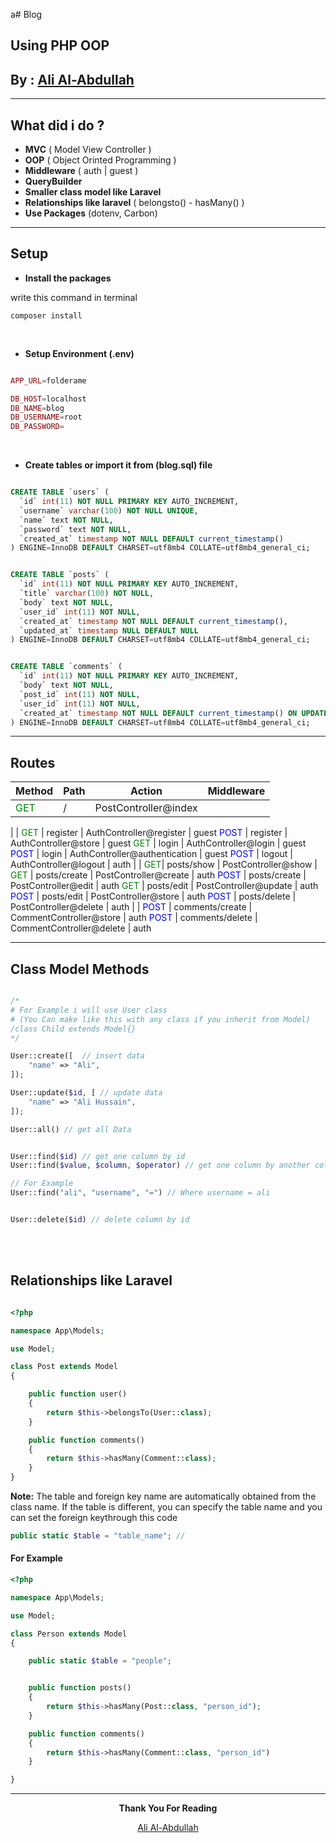 a# Blog

## Using PHP OOP

## By : <a href="https://ali-alabdullah.netlify.app">Ali Al-Abdullah</a>

---

## What did i do ?

- **MVC** ( Model View Controller )
- **OOP** ( Object Orinted Programming )
- **Middleware** ( auth | guest )
- **QueryBuilder**
- **Smaller class model like Laravel**
- **Relationships like laravel** ( belongsto() - hasMany() )
- **Use Packages** (dotenv, Carbon)

---

## Setup

- **Install the packages**

write this command in terminal

```
composer install
```

<br/>

- **Setup Environment (.env)**

```php

APP_URL=folderame

DB_HOST=localhost
DB_NAME=blog
DB_USERNAME=root
DB_PASSWORD=
```

<br/>

- **Create tables or import it from (blog.sql) file**

```sql

CREATE TABLE `users` (
  `id` int(11) NOT NULL PRIMARY KEY AUTO_INCREMENT,
  `username` varchar(100) NOT NULL UNIQUE,
  `name` text NOT NULL,
  `password` text NOT NULL,
  `created_at` timestamp NOT NULL DEFAULT current_timestamp()
) ENGINE=InnoDB DEFAULT CHARSET=utf8mb4 COLLATE=utf8mb4_general_ci;


CREATE TABLE `posts` (
  `id` int(11) NOT NULL PRIMARY KEY AUTO_INCREMENT,
  `title` varchar(100) NOT NULL,
  `body` text NOT NULL,
  `user_id` int(11) NOT NULL,
  `created_at` timestamp NOT NULL DEFAULT current_timestamp(),
  `updated_at` timestamp NULL DEFAULT NULL
) ENGINE=InnoDB DEFAULT CHARSET=utf8mb4 COLLATE=utf8mb4_general_ci;


CREATE TABLE `comments` (
  `id` int(11) NOT NULL PRIMARY KEY AUTO_INCREMENT,
  `body` text NOT NULL,
  `post_id` int(11) NOT NULL,
  `user_id` int(11) NOT NULL,
  `created_at` timestamp NOT NULL DEFAULT current_timestamp() ON UPDATE current_timestamp()
) ENGINE=InnoDB DEFAULT CHARSET=utf8mb4 COLLATE=utf8mb4_general_ci;

```

---

## Routes

| Method                                             | Path | Action               | Middleware |
| -------------------------------------------------- | ---- | -------------------- | ---------- |
<span align=center style="color: green">GET</span> | /    | PostController@index |
|
|
<span align=center style="color: green">GET</span> | register | AuthController@register | guest
<span align=center style="color: blue">POST</span> | register | AuthController@store | guest
<span align=center style="color: green">GET</span> | login | AuthController@login | guest
<span align=center style="color: blue">POST</span> | login | AuthController@authentication | guest
<span align=center style="color: blue">POST</span> | logout | AuthController@logout | auth
|
|
<span align=center style="color: green">GET</span>| posts/show | PostController@show |
<span align=center style="color: green">GET</span> | posts/create | PostController@create | auth
<span align=center style="color: blue">POST</span> | posts/create | PostController@edit | auth
<span align=center style="color: green">GET</span> | posts/edit | PostController@update | auth
<span align=center style="color: blue">POST</span> | posts/edit | PostController@store | auth
<span align=center style="color: blue">POST</span> | posts/delete | PostController@delete | auth
|
|
<span align=center style="color: blue">POST</span> | comments/create | CommentController@store | auth
<span align=center style="color: blue">POST</span> | comments/delete | CommentController@delete | auth

---

## Class Model Methods

```php

/*
# For Example i will use User class
# (You Can make like this with any class if you inherit from Model)
/class Child extends Model{}
*/

User::create([  // insert data
    "name" => "Ali",
]);

User::update($id, [ // update data
    "name" => "Ali Hussain",
]);

User::all() // get all Data


User::find($id) // get one column by id
User::find($value, $column, $operator) // get one column by another column

// For Example
User::find("ali", "username", "=") // Where username = ali


User::delete($id) // delete column by id
```

<br/>
<br/>

## Relationships like Laravel

```php

<?php

namespace App\Models;

use Model;

class Post extends Model
{

    public function user()
    {
        return $this->belongsTo(User::class);
    }

    public function comments()
    {
        return $this->hasMany(Comment::class);
    }
}
```

**Note:** The table and foreign key name are automatically obtained from the class name. If the table is different, you can specify the table name and you can set the foreign keythrough this code

```php
public static $table = "table_name"; //
```

#### For Example

```php
<?php

namespace App\Models;

use Model;

class Person extends Model
{

    public static $table = "people";


    public function posts()
    {
        return $this->hasMany(Post::class, "person_id");
    }

    public function comments()
    {
        return $this->hasMany(Comment::class, "person_id")
    }

}

```

---

<div align=center>

**Thank You For Reading**

<a href="https://ali-alabdullah.netlify.app">Ali Al-Abdullah</a>

</div>
